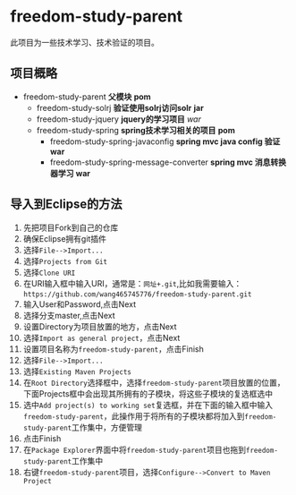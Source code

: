 # freedom-study-parent
此项目为一些技术学习、技术验证的项目。

## 项目概略
* freedom-study-parent **父模块** **pom**
	* freedom-study-solrj **验证使用solrj访问solr** **jar**
	* freedom-study-jquery **jquery的学习项目** *war*
	* freedom-study-spring **spring技术学习相关的项目** **pom**
		* freedom-study-spring-javaconfig **spring mvc java config 验证** **war**
		* freedom-study-spring-message-converter **spring mvc 消息转换器学习** **war**
		
## 导入到Eclipse的方法
1. 先把项目Fork到自己的仓库
2. 确保Eclipse拥有git插件
3. 选择`File-->Import...`
4. 选择`Projects from Git`
5. 选择`Clone URI`
6. 在URI输入框中输入URI，通常是：`网址+.git`,比如我需要输入：`https://github.com/wang465745776/freedom-study-parent.git`
7. 输入User和Password,点击Next
8. 选择分支master,点击Next
9. 设置Directory为项目放置的地方，点击Next
10. 选择`Import as general project`，点击Next
11. 设置项目名称为`freedom-study-parent`，点击Finish
12. 选择`File-->Import...`
13. 选择`Existing Maven Projects`
14. 在`Root Directory`选择框中，选择`freedom-study-parent`项目放置的位置，下面Projects框中会出现其所拥有的子模块，将这些子模块的复选框选中
15. 选中`Add project(s) to working set`复选框，并在下面的输入框中输入`freedom-study-parent`，此操作用于将所有的子模块都将加入到`freedom-study-parent`工作集中，方便管理
16. 点击Finish
17. 在`Package Explorer`界面中将`freedom-study-parent`项目也拖到`freedom-study-parent`工作集中
18. 右键`freedom-study-parent`项目，选择`Configure-->Convert to Maven Project`
